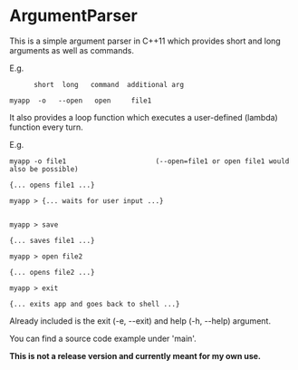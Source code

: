 # ArgumentParser

This is a simple argument parser in C++11 which provides short and long arguments as well as commands.


E.g.

          short  long   command  additional arg
          
    myapp  -o   --open   open     file1


It also provides a loop function which executes a user-defined (lambda) function every turn.

E.g.

    myapp -o file1                      (--open=file1 or open file1 would also be possible)

    {... opens file1 ...}

    myapp > {... waits for user input ...}


    myapp > save

    {... saves file1 ...}

    myapp > open file2

    {... opens file2 ...}

    myapp > exit

    {... exits app and goes back to shell ...}


Already included is the exit (-e, --exit) and help (-h, --help) argument.

You can find a source code example under 'main'.

**This is not a release version and currently meant for my own use.**
